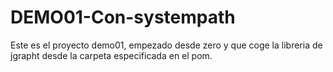 # DEMO01-Con-systempath
Este es el proyecto demo01, empezado desde zero y que coge la libreria de jgrapht desde la carpeta especificada en el pom.

